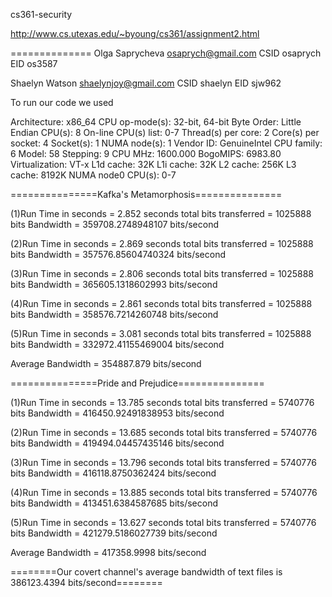 cs361-security

http://www.cs.utexas.edu/~byoung/cs361/assignment2.html

==============
Olga Saprycheva
osaprych@gmail.com
CSID osaprych
EID os3587

Shaelyn Watson
shaelynjoy@gmail.com
CSID shaelyn
EID sjw962


To run our code we used

Architecture:          x86_64
CPU op-mode(s):        32-bit, 64-bit
Byte Order:            Little Endian
CPU(s):                8
On-line CPU(s) list:   0-7
Thread(s) per core:    2
Core(s) per socket:    4
Socket(s):             1
NUMA node(s):          1
Vendor ID:             GenuineIntel
CPU family:            6
Model:                 58
Stepping:              9
CPU MHz:               1600.000
BogoMIPS:              6983.80
Virtualization:        VT-x
L1d cache:             32K
L1i cache:             32K
L2 cache:              256K
L3 cache:              8192K
NUMA node0 CPU(s):     0-7

===============Kafka's Metamorphosis===============

(1)Run Time in seconds = 2.852 seconds
total bits transferred = 1025888 bits
Bandwidth = 359708.2748948107 bits/second

(2)Run Time in seconds = 2.869 seconds
total bits transferred = 1025888 bits
Bandwidth = 357576.85604740324 bits/second

(3)Run Time in seconds = 2.806 seconds
total bits transferred = 1025888 bits
Bandwidth = 365605.1318602993 bits/second

(4)Run Time in seconds = 2.861 seconds
total bits transferred = 1025888 bits
Bandwidth = 358576.7214260748 bits/second

(5)Run Time in seconds = 3.081 seconds
total bits transferred = 1025888 bits
Bandwidth = 332972.41155469004 bits/second


Average Bandwidth = 354887.879 bits/second


===============Pride and Prejudice===============

(1)Run Time in seconds = 13.785 seconds
total bits transferred = 5740776 bits
Bandwidth = 416450.92491838953 bits/second

(2)Run Time in seconds = 13.685 seconds
total bits transferred = 5740776 bits
Bandwidth = 419494.04457435146 bits/second

(3)Run Time in seconds = 13.796 seconds
total bits transferred = 5740776 bits
Bandwidth = 416118.8750362424 bits/second

(4)Run Time in seconds = 13.885 seconds
total bits transferred = 5740776 bits
Bandwidth = 413451.6384587685 bits/second

(5)Run Time in seconds = 13.627 seconds
total bits transferred = 5740776 bits
Bandwidth = 421279.5186027739 bits/second


Average Bandwidth = 417358.9998 bits/second

========Our covert channel's average bandwidth of text files is 386123.4394 bits/second========
